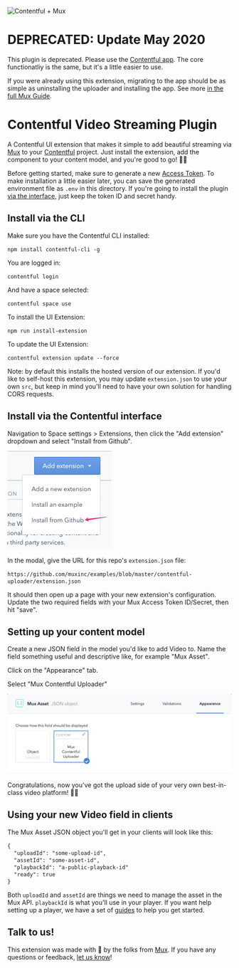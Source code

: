 ![Contentful + Mux](https://banner.mux.dev/Contentful.svg)

# DEPRECATED: Update May 2020

This plugin is deprecated. Please use the [Contentful app](https://www.contentful.com/marketplace/app/mux/). The core functionatliy is the same, but it's a little easier to use.

If you were already using this extension, migrating to the app should be as simple as uninstalling the uploader and installing the app. See more [in the full Mux Guide](https://docs.mux.com/docs/headless-cms-contentful).

# Contentful Video Streaming Plugin

A Contentful UI extension that makes it simple to add beautiful streaming via [Mux](https://https://mux.com) to your [Contentful](https://contentful.com) project. Just install the extension, add the component to your content model, and you're good to go! 🙌🏾

Before getting started, make sure to generate a new [Access Token](https://dashboard.mux.com/settings/access-tokens). To make installation a little easier later, you can save the generated environment file as `.env` in this directory. If you're going to install the plugin [via the interface](#install-via-the-contentful-interface), just keep the token ID and secret handy.

## Install via the CLI

Make sure you have the Contentful CLI installed:

```
npm install contentful-cli -g
```

You are logged in:

```
contentful login
```

And have a space selected:

```
contentful space use
```

To install the UI Extension:

```
npm run install-extension
```

To update the UI Extension:

```
contentful extension update --force
```

Note: by default this installs the hosted version of our extension. If you'd like to self-host this extension, you may update `extension.json` to use your own `src`, but keep in mind you'll need to have your own solution for handling CORS requests.

## Install via the Contentful interface

Navigation to Space settings > Extensions, then click the "Add extension" dropdown and select "Install from Github".

![Install from Github](screenshots/contentful-install-from-github.png)

In the modal, give the URL for this repo's `extension.json` file:

```
https://github.com/muxinc/examples/blob/master/contentful-uploader/extension.json
```

It should then open up a page with your new extension's configuration. Update the two required fields with your Mux Access Token ID/Secret, then hit "save".

## Setting up your content model

Create a new JSON field in the model you'd like to add Video to. Name the field something useful and descriptive like, for example "Mux Asset".

Click on the "Appearance" tab.

Select "Mux Contentful Uploader"

![Uploader Appearance](screenshots/contentful-appearance.png)

Congratulations, now you've got the upload side of your very own best-in-class video platform! 🤘🏻

## Using your new Video field in clients

The Mux Asset JSON object you'll get in your clients will look like this:

```
{
  "uploadId": "some-upload-id",
  "assetId": "some-asset-id",
  "playbackId": "a-public-playback-id"
  "ready": true
}
```

Both `uploadId` and `assetId` are things we need to manage the asset in the Mux API. `playbackId` is what you'll use in your player. If you want help setting up a player, we have a set of [guides](https://docs.mux.com/docs/playback) to help you get started.

## Talk to us!

This extension was made with 💖 by the folks from [Mux](https://mux.com). If you have any questions or feedback, [let us know](mailto:help@mux.com)!
